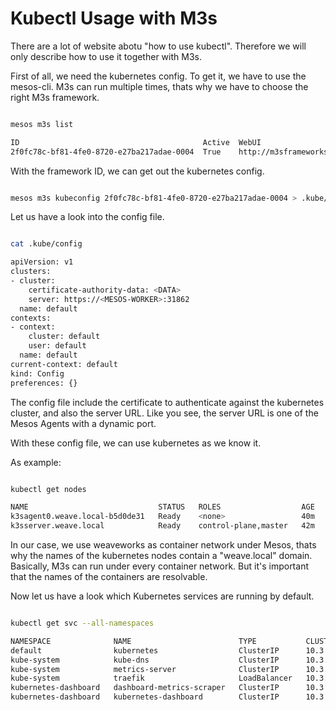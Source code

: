 # Kubectl Usage with M3s

There are a lot of website abotu "how to use kubectl". Therefore we will only describe how to use it together with M3s.

First of all, we need the kubernetes config. To get it, we have to use the mesos-cli. M3s can run multiple times, thats
why we have to choose the right M3s framework.

```bash

mesos m3s list

ID                                         Active  WebUI                    Name
2f0fc78c-bf81-4fe0-8720-e27ba217adae-0004  True    http://m3sframeworkserver:10000  m3s

```

With the framework ID, we can get out the kubernetes config.

```bash

mesos m3s kubeconfig 2f0fc78c-bf81-4fe0-8720-e27ba217adae-0004 > .kube/config

```

Let us have a look into the config file.

```bash

cat .kube/config

apiVersion: v1
clusters:
- cluster:
    certificate-authority-data: <DATA>
    server: https://<MESOS-WORKER>:31862
  name: default
contexts:
- context:
    cluster: default
    user: default
  name: default
current-context: default
kind: Config
preferences: {}

```

The config file include the certificate to authenticate against the kubernetes cluster, and also the server URL.
Like you see, the server URL is one of the Mesos Agents with a dynamic port.

With these config file, we can use kubernetes as we know it.

As example:


```bash

kubectl get nodes

NAME                             STATUS   ROLES                  AGE   VERSION
k3sagent0.weave.local-b5d0de31   Ready    <none>                 40m   v1.21.1+k3s1
k3sserver.weave.local            Ready    control-plane,master   42m   v1.21.1+k3s1

```

In our case, we use weaveworks as container network under Mesos, thats why the names of the kubernetes nodes
contain a "weave.local" domain. Basically, M3s can run under every container network. But it's important that
the names of the containers are resolvable.

Now let us have a look which Kubernetes services are running by default.


```bash

kubectl get svc --all-namespaces

NAMESPACE              NAME                        TYPE           CLUSTER-IP     EXTERNAL-IP               PORT(S)                      AGE
default                kubernetes                  ClusterIP      10.3.0.1       <none>                    443/TCP                      47m
kube-system            kube-dns                    ClusterIP      10.3.0.10      <none>                    53/UDP,53/TCP,9153/TCP       46m
kube-system            metrics-server              ClusterIP      10.3.198.101   <none>                    443/TCP                      46m
kube-system            traefik                     LoadBalancer   10.3.48.210    10.1.1.10,10.1.1.11       80:31455/TCP,443:31347/TCP   44m
kubernetes-dashboard   dashboard-metrics-scraper   ClusterIP      10.3.201.186   <none>                    8000/TCP                     47m
kubernetes-dashboard   kubernetes-dashboard        ClusterIP      10.3.43.87     <none>                    443/TCP                      47m

```
